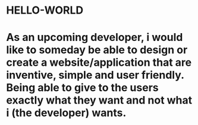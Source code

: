 # HELLO-WORLD
# As an upcoming developer, i would like to someday be able to design or create a website/application that are inventive, simple and user friendly. Being able to give to the users exactly what they want and not what i (the developer) wants.